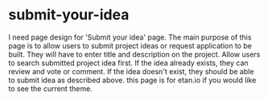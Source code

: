 # submit-your-idea
I need page design for 'Submit your idea' page. The main purpose of this page is to allow users to submit project ideas or request application to be built. They will have to enter title and description on the project.  Allow users to search submitted project idea first. If the idea already exists, they can review and vote or comment. If the idea doesn't exist, they should be able to submit idea as described above. this page is for etan.io if you would like to see the current theme. 
